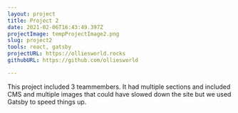```yaml
---
layout: project
title: Project 2
date: 2021-02-06T16:43:49.397Z
projectImage: tempProjectImage2.png
slug: project2
tools: react, gatsby
projectURL: https://olliesworld.rocks
githubURL: https://github.com/olliesworld

---
```

This project included 3 teammembers. It had multiple sections and included CMS and multiple images that could have slowed down the site but we used Gatsby to speed things up.